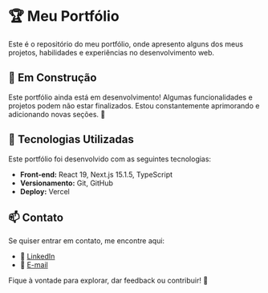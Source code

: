 # 🏆 Meu Portfólio

Este é o repositório do meu portfólio, onde apresento alguns dos meus projetos, habilidades e experiências no desenvolvimento web.

## 🚧 Em Construção

Este portfólio ainda está em desenvolvimento! Algumas funcionalidades e projetos podem não estar finalizados. Estou constantemente aprimorando e adicionando novas seções. 🚀

## 🚀 Tecnologias Utilizadas
Este portfólio foi desenvolvido com as seguintes tecnologias:

- **Front-end:** React 19, Next.js 15.1.5, TypeScript
- **Versionamento:** Git, GitHub
- **Deploy:** Vercel

## 📫 Contato
Se quiser entrar em contato, me encontre aqui:

- 💼 [LinkedIn](https://www.linkedin.com/in/endimarani/)
- 📧 [E-mail](mailto:endimarani.dev@gmail.com)

Fique à vontade para explorar, dar feedback ou contribuir! 🚀